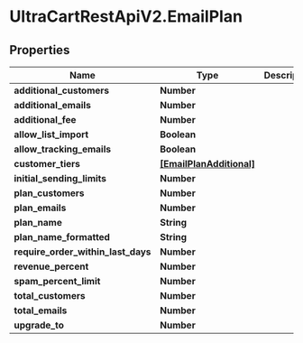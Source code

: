 # UltraCartRestApiV2.EmailPlan

## Properties
Name | Type | Description | Notes
------------ | ------------- | ------------- | -------------
**additional_customers** | **Number** |  | [optional] 
**additional_emails** | **Number** |  | [optional] 
**additional_fee** | **Number** |  | [optional] 
**allow_list_import** | **Boolean** |  | [optional] 
**allow_tracking_emails** | **Boolean** |  | [optional] 
**customer_tiers** | [**[EmailPlanAdditional]**](EmailPlanAdditional.md) |  | [optional] 
**initial_sending_limits** | **Number** |  | [optional] 
**plan_customers** | **Number** |  | [optional] 
**plan_emails** | **Number** |  | [optional] 
**plan_name** | **String** |  | [optional] 
**plan_name_formatted** | **String** |  | [optional] 
**require_order_within_last_days** | **Number** |  | [optional] 
**revenue_percent** | **Number** |  | [optional] 
**spam_percent_limit** | **Number** |  | [optional] 
**total_customers** | **Number** |  | [optional] 
**total_emails** | **Number** |  | [optional] 
**upgrade_to** | **Number** |  | [optional] 



